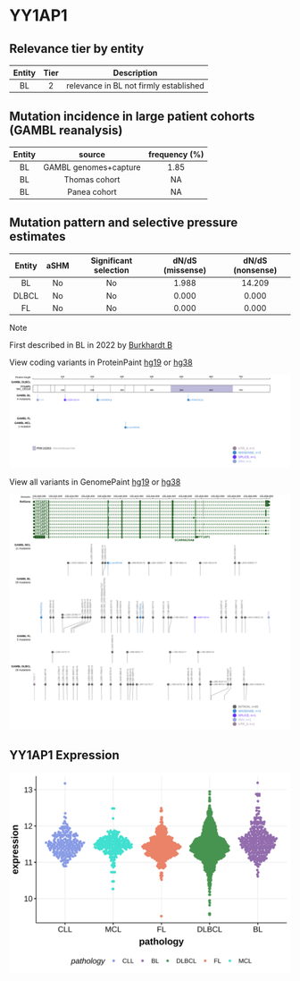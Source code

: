 # YY1AP1

## Relevance tier by entity

|Entity|Tier|Description                           |
|:------:|:----:|--------------------------------------|
|BL    |2   |relevance in BL not firmly established|

## Mutation incidence in large patient cohorts (GAMBL reanalysis)

|Entity|source               |frequency (%)|
|:------:|:---------------------:|:-------------:|
|BL    |GAMBL genomes+capture|1.85         |
|BL    |Thomas cohort        |  NA         |
|BL    |Panea cohort         |  NA         |

## Mutation pattern and selective pressure estimates

|Entity|aSHM|Significant selection|dN/dS (missense)|dN/dS (nonsense)|
|:------:|:----:|:---------------------:|:----------------:|:----------------:|
|BL    |No  |No                   |1.988           |14.209          |
|DLBCL |No  |No                   |0.000           | 0.000          |
|FL    |No  |No                   |0.000           | 0.000          |


> [!NOTE]
> First described in BL in 2022 by [Burkhardt B](https://pubmed.ncbi.nlm.nih.gov/35794096)


View coding variants in ProteinPaint [hg19](https://morinlab.github.io/LLMPP/GAMBL/YY1AP1_protein.html)  or [hg38](https://morinlab.github.io/LLMPP/GAMBL/YY1AP1_protein_hg38.html)

![image](images/proteinpaint/YY1AP1_NM_139118.svg)

View all variants in GenomePaint [hg19](https://morinlab.github.io/LLMPP/GAMBL/YY1AP1.html)  or [hg38](https://morinlab.github.io/LLMPP/GAMBL/YY1AP1_hg38.html)

![image](images/proteinpaint/YY1AP1.svg)
## YY1AP1 Expression
![image](images/gene_expression/YY1AP1_by_pathology.svg)
